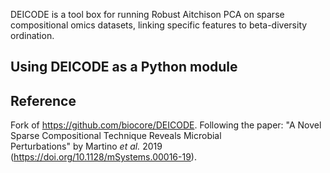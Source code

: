 DEICODE is a tool box for running Robust Aitchison PCA on sparse compositional omics datasets, linking specific features to beta-diversity ordination. 



## Using DEICODE as a Python module


## Reference
Fork of https://github.com/biocore/DEICODE. Following the paper: "A Novel Sparse Compositional Technique Reveals Microbial  
Perturbations" by Martino _et al._ 2019 (https://doi.org/10.1128/mSystems.00016-19). 
